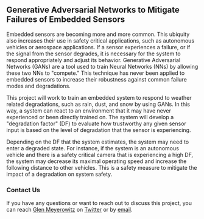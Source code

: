 ## Generative Adversarial Networks to Mitigate Failures of Embedded Sensors

Embedded sensors are becoming more and more common. This ubiquity also increases their use in safety critical applications, such as autonomous vehicles or aerospace applications. If a sensor experiences a failure, or if the signal from the sensor degrades, it is necessary for the system to respond appropriately and adjust its behavior. Generative Adversarial Networks (GANs) are a tool used to train Neural Networks (NNs) by allowing these two NNs to "compete." This technique has never been applied to embedded sensors to increase their robustness against common failure modes and degradations.

This project will work to train an embedded system to respond to weather related degradations, such as rain, dust, and snow by using GANs. In this way, a system can react to an environment that it may have never experienced or been directly trained on. The system will develop a "degradation factor" (DF) to evaluate how trustworthy any given sensor input is based on the level of degradation that the sensor is experiencing. 

Depending on the DF that the system estimates, the system may need to enter a degraded state. For instance, if the system is an autonomous vehicle and there is a safety critical camera that is experiencing a high DF, the system may decrease its maximal operating speed and increase the following distance to other vehicles. This is a safety measure to mitigate the impact of a degradation on system safety.

### Contact Us

If you have any questions or want to reach out to discuss this project, you can reach [Glen Meyerowitz](https://glenmeyerowitz.com) on [Twitter](https://twitter.com/GlenMeyerowitz) or by [email](mailto:gmeyerowitz@ucla.edu).
